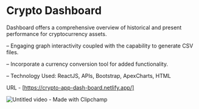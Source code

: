 # Crypto Dashboard

Dashboard offers a comprehensive overview of historical and present performance for cryptocurrency assets.

– Engaging graph interactivity coupled with the capability to generate CSV files.

– Incorporate a currency conversion tool for added functionality.

– Technology Used: ReactJS, APIs, Bootstrap, ApexCharts, HTML

URL - [https://crypto-app-dash-board.netlify.app/]

![Untitled video - Made with Clipchamp](https://github.com/RahulLodhi12/Crypto-Dashboard/assets/111701793/ac9b8bff-72a2-4d19-9893-c46941ab3c93)
